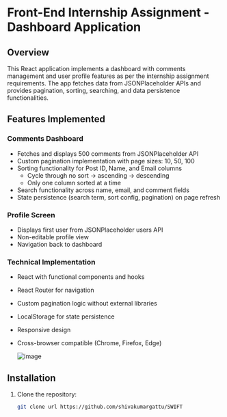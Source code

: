 # Front-End Internship Assignment - Dashboard Application

## Overview
This React application implements a dashboard with comments management and user profile features as per the internship assignment requirements. The app fetches data from JSONPlaceholder APIs and provides pagination, sorting, searching, and data persistence functionalities.

## Features Implemented

### Comments Dashboard
- Fetches and displays 500 comments from JSONPlaceholder API
- Custom pagination implementation with page sizes: 10, 50, 100
- Sorting functionality for Post ID, Name, and Email columns
  - Cycle through no sort → ascending → descending
  - Only one column sorted at a time
- Search functionality across name, email, and comment fields
- State persistence (search term, sort config, pagination) on page refresh

### Profile Screen
- Displays first user from JSONPlaceholder users API
- Non-editable profile view
- Navigation back to dashboard

### Technical Implementation
- React with functional components and hooks
- React Router for navigation
- Custom pagination logic without external libraries
- LocalStorage for state persistence
- Responsive design
- Cross-browser compatible (Chrome, Firefox, Edge)

  ![image](https://github.com/user-attachments/assets/8d8d96da-15ed-4ddc-a518-48f341d76c0d)


## Installation

1. Clone the repository:
   ```bash
   git clone url https://github.com/shivakumargattu/SWIFT   
